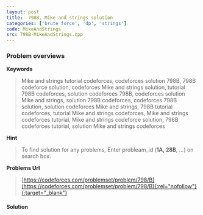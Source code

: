 ```yaml
---
layout: post
title:  798B. Mike and strings solution
categories: ['brute force', 'dp', 'strings']
code: MikeAndStrings
src: 798B-MikeAndStrings.cpp
---
```

### **Problem overviews**

**Keywords**
> Mike and strings tutorial codeforces, codeforces solution 798B, 798B codeforce solution, codeforces Mike and strings solution, tutorial 798B codeforces, solution codeforces 798B, codeforces solution Mike and strings, solution 798B codeforces, codeforces 798B solution, solution codeforces Mike and strings, 798B tutorial codeforces, tutorial Mike and strings codeforces, Mike and strings codeforces tutorial, Mike and strings codeforce solution, 798B codeforces tutorial, solution Mike and strings codeforces

**Hint**
> To find solution for any problems, Enter probleam_id (**1A, 28B**, ...) on search box. 

**Problems Url**
> [https://codeforces.com/problemset/problem/798/B](https://codeforces.com/problemset/problem/798/B){:rel="nofollow"}{:target="_blank"}

#### **Solution**



